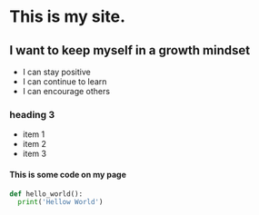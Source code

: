 # This is my site.

## I want to keep myself in a growth mindset
- I can stay positive
- I can continue to learn
- I can encourage others


### heading 3
* item 1
* item 2
* item 3

#### This is some code on my page
```python
def hello_world():
  print('Hellow World')
 ```
